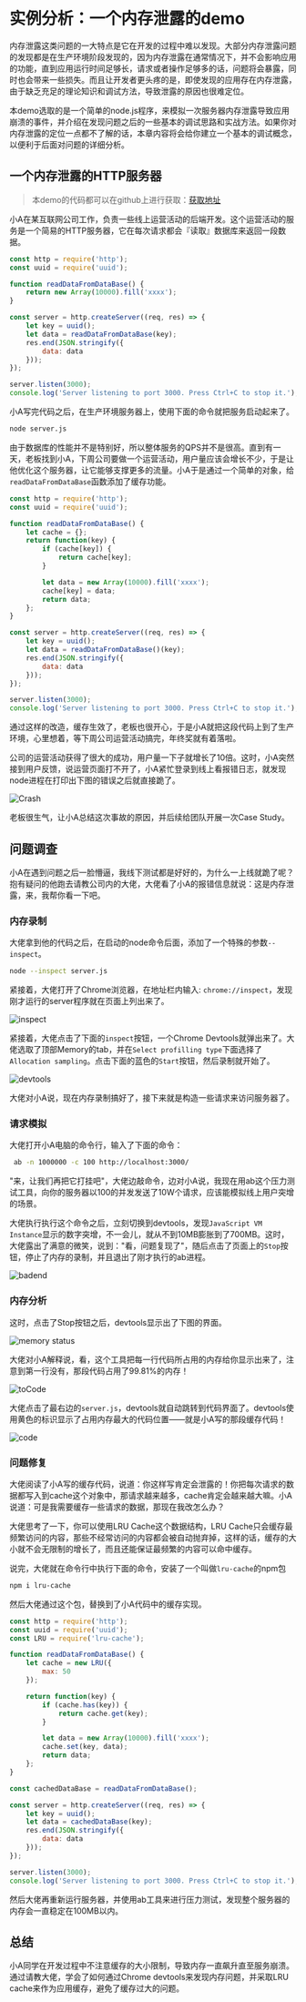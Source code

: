 # 实例分析：一个内存泄露的demo

内存泄露这类问题的一大特点是它在开发的过程中难以发现。大部分内存泄露问题的发现都是在生产环境阶段发现的，因为内存泄露在通常情况下，并不会影响应用的功能，直到应用运行时间足够长，请求或者操作足够多的话，问题将会暴露，同时也会带来一些损失。而且让开发者更头疼的是，即使发现的应用存在内存泄露，由于缺乏充足的理论知识和调试方法，导致泄露的原因也很难定位。

本demo选取的是一个简单的node.js程序，来模拟一次服务器内存泄露导致应用崩溃的事件，并介绍在发现问题之后的一些基本的调试思路和实战方法。如果你对内存泄露的定位一点都不了解的话，本章内容将会给你建立一个基本的调试概念，以便利于后面对问题的详细分析。

## 一个内存泄露的HTTP服务器

> 本demo的代码都可以在github上进行获取：[获取地址](https://github.com/andycall/master-of-javascript-memory/blob/master/demo/simpleServer/server.js)

小A在某互联网公司工作，负责一些线上运营活动的后端开发。这个运营活动的服务是一个简易的HTTP服务器，它在每次请求都会『读取』数据库来返回一段数据。

```javascript
const http = require('http');
const uuid = require('uuid');

function readDataFromDataBase() {
    return new Array(10000).fill('xxxx');
}

const server = http.createServer((req, res) => {
    let key = uuid();
    let data = readDataFromDataBase(key);
    res.end(JSON.stringify({
        data: data
    }));
});

server.listen(3000);
console.log('Server listening to port 3000. Press Ctrl+C to stop it.');
```

小A写完代码之后，在生产环境服务器上，使用下面的命令就把服务启动起来了。

```bash
node server.js
```

由于数据库的性能并不是特别好，所以整体服务的QPS并不是很高。直到有一天，老板找到小A，下周公司要做一个运营活动，用户量应该会增长不少，于是让他优化这个服务器，让它能够支撑更多的流量。小A于是通过一个简单的对象，给`readDataFromDataBase`函数添加了缓存功能。

```javascript
const http = require('http');
const uuid = require('uuid');

function readDataFromDataBase() {
    let cache = {};
    return function(key) {
        if (cache[key]) {
            return cache[key];
        }

        let data = new Array(10000).fill('xxxx');
        cache[key] = data;
        return data;
    };
}

const server = http.createServer((req, res) => {
    let key = uuid();
    let data = readDataFromDataBase()(key);
    res.end(JSON.stringify({
        data: data
    }));
});

server.listen(3000);
console.log('Server listening to port 3000. Press Ctrl+C to stop it.');
```

通过这样的改造，缓存生效了，老板也很开心，于是小A就把这段代码上到了生产环境，心里想着，等下周公司运营活动搞完，年终奖就有着落啦。

公司的运营活动获得了很大的成功，用户量一下子就增长了10倍。这时，小A突然接到用户反馈，说运营页面打不开了，小A紧忙登录到线上看报错日志，就发现node进程在打印出下图的错误之后就直接跪了。

![Crash](./images/Crash.png)

老板很生气，让小A总结这次事故的原因，并后续给团队开展一次Case Study。

## 问题调查

小A在遇到问题之后一脸懵逼，我线下测试都是好好的，为什么一上线就跪了呢？抱有疑问的他跑去请教公司内的大佬，大佬看了小A的报错信息就说：这是内存泄露，来，我帮你看一下吧。

### 内存录制

大佬拿到他的代码之后，在启动的node命令后面，添加了一个特殊的参数`--inspect`。

```bash
node --inspect server.js
```

紧接着，大佬打开了Chrome浏览器，在地址栏内输入: `chrome://inspect`，发现刚才运行的server程序就在页面上列出来了。

![inspect](./images/chrome%20inspect.png)

紧接着，大佬点击了下面的`inspect`按钮，一个Chrome Devtools就弹出来了。大佬选取了顶部Memory的tab，并在`Select profilling type`下面选择了`Allocation sampling`。点击下面的蓝色的`Start`按钮，然后录制就开始了。

![devtools](./images/devtools.png)

大佬对小A说，现在内存录制搞好了，接下来就是构造一些请求来访问服务器了。

### 请求模拟

大佬打开小A电脑的命令行，输入了下面的命令：

```bash
 ab -n 1000000 -c 100 http://localhost:3000/
```

"来，让我们再把它打挂吧"，大佬边敲命令，边对小A说，我现在用ab这个压力测试工具，向你的服务器以100的并发发送了10W个请求，应该能模拟线上用户突增的场景。

大佬执行执行这个命令之后，立刻切换到devtools，发现`JavaScript VM Instance`显示的数字突增，不一会儿，就从不到10MB膨胀到了700MB。这时，大佬露出了满意的微笑，说到："看，问题复现了"，随后点击了页面上的`Stop`按钮，停止了内存的录制，并且退出了刚才执行的ab进程。

![badend](./images/badend.png)

### 内存分析

这时，点击了Stop按钮之后，devtools显示出了下图的界面。

![memory status](./images/memory%20status.png)

大佬对小A解释说，看，这个工具把每一行代码所占用的内存给你显示出来了，注意到第一行没有，那段代码占用了99.81%的内存！

![toCode](./images/toCode.png)

大佬点击了最右边的`server.js`，devtools就自动跳转到代码界面了。devtools使用黄色的标识显示了占用内存最大的代码位置——就是小A写的那段缓存代码！

![code](./images/code.png)

### 问题修复

大佬阅读了小A写的缓存代码，说道：你这样写肯定会泄露的！你把每次请求的数据都写入到cache这个对象中，那请求越来越多，cache肯定会越来越大嘛。小A说道：可是我需要缓存一些请求的数据，那现在我改怎么办？

大佬思考了一下，你可以使用LRU Cache这个数据结构，LRU Cache只会缓存最频繁访问的内容，那些不经常访问的内容都会被自动抛弃掉，这样的话，缓存的大小就不会无限制的增长了，而且还能保证最频繁的内容可以命中缓存。

说完，大佬就在命令行中执行下面的命令，安装了一个叫做`lru-cache`的npm包

```bash
npm i lru-cache
```

然后大佬通过这个包，替换到了小A代码中的缓存实现。

```javascript
const http = require('http');
const uuid = require('uuid');
const LRU = require('lru-cache');

function readDataFromDataBase() {
    let cache = new LRU({
        max: 50
    });

    return function(key) {
        if (cache.has(key)) {
            return cache.get(key);
        }

        let data = new Array(10000).fill('xxxx');
        cache.set(key, data);
        return data;
    };
}

const cachedDataBase = readDataFromDataBase();

const server = http.createServer((req, res) => {
    let key = uuid();
    let data = cachedDataBase(key);
    res.end(JSON.stringify({
        data: data
    }));
});

server.listen(3000);
console.log('Server listening to port 3000. Press Ctrl+C to stop it.');
```

然后大佬再重新运行服务器，并使用ab工具来进行压力测试，发现整个服务器的内存会一直稳定在100MB以内。

## 总结

小A同学在开发过程中不注意缓存的大小限制，导致内存一直飙升直至服务崩溃。通过请教大佬，学会了如何通过Chrome devtools来发现内存问题，并采取LRU cache来作为应用缓存，避免了缓存过大的问题。
